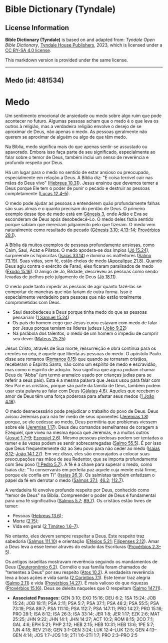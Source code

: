 # Bible Dictionary (Tyndale)

## License Information

**Bible Dictionary (Tyndale)** is based on and adapted from: _Tyndale Open Bible Dictionary_, [Tyndale House Publishers](https://tyndaleopenresources.com/), 2023, which is licensed under a [CC BY-SA 4.0 license](https://creativecommons.org/licenses/by-sa/4.0/legalcode.en).

This markdown version is provided under the same license.



--------------------------------

## Medo (id: 481534)

Medo
====

Um sentimento emocional de ansiedade ou medo sobre algo ruim que pode acontecer no futuro. Algumas pessoas acham que o medo é o que leva os outros à religião, mas a verdadeira religião envolve o desejo de se aproximar de Deus, não apenas o medo. As pessoas geralmente não querem se aproximar de alguém ou algo de que têm medo.

Na Bíblia, medo significa mais do que apenas sentir\-se assustado ou apavorado. Embora isso faça parte de seu significado, especialmente ao falar sobre o temor de Deus, também inclui um senso de reverência e profundo respeito por Deus.

Há um lugar para o medo no sentido de estar ansioso ou preocupado, especialmente em relação a Deus. A Bíblia diz: "É coisa terrível cair nas mãos do Deus vivo" ([Hebreus 10\.31](https://ref.ly/Heb10:31)). Jesus ensinou que devemos temer a Deus porque Ele tem o poder de punir o pecado e destruir as pessoas completamente ([Lucas 12\.4–5](https://ref.ly/Luke12:4-Luke12:5)).

O medo pode ajudar as pessoas a entenderem quão profundamente falhas são suas almas e o quanto precisam do perdão de Deus. O primeiro exemplo desse tipo de medo está em [Gênesis 3](https://ref.ly/Gen3:1-Gen3:24), onde Adão e Eva se esconderam de Deus após desobedecê\-Lo. O medo deles fazia sentido porque sabiam que mereciam julgamento pelo que fizeram. O medo vem naturalmente como resultado do pecado ([Gênesis 3\.10](https://ref.ly/Gen3:10); [4\.13–14](https://ref.ly/Gen4:13-Gen4:14); [Provérbios 28\.1](https://ref.ly/Prov28:1)).

A Bíblia dá muitos exemplos de pessoas profundamente ansiosas, como Caim, Saul, Acaz e Pilatos. O medo apodera\-se dos ímpios ([Jó 15\.24](https://ref.ly/Job15:24)), surpreende os hipócritas ([Isaías 33\.14](https://ref.ly/Isa33:14)) e domina os malfeitores ([Salmo 73\.19](https://ref.ly/Ps73:19)). Suas vidas, sem fé, estão cheias de medo ([Apocalipse 21\.8](https://ref.ly/Rev21:8)). Quando Deus agiu contra o exército de Faraó, eles ficaram paralisados de medo ([Êxodo 15\.16](https://ref.ly/Exod15:16)). O amigo de Jó, Bildade, descreveu as pessoas como sendo levadas de joelhos pelo julgamento de Deus ([Jó 18\.11](https://ref.ly/Job18:11)).

O medo pode tanto impedir as pessoas de agir quanto fazê\-las se comportar de maneiras que não fariam de outra forma. Isso é especialmente verdadeiro para pessoas que não estão totalmente comprometidas com Deus.

* Saul desobedeceu a Deus porque tinha medo do que as pessoas pensariam ([1 Samuel 15\.24](https://ref.ly/1Sam15:24))
* Os pais do homem cego que Jesus curou estavam com medo de falar por Jesus porque temiam os líderes judeus ([João 9\.22](https://ref.ly/John9:22))
* Na parábola dos talentos, o medo de um homem o impediu de cumprir seu dever ([Mateus 25\.25](https://ref.ly/Matt25:25))

Jesus Cristo, através de Sua morte, ressurreição e obra contínua para os crentes no céu, é aquele que liberta as pessoas do medo. O apóstolo Paulo disse aos romanos ([Romanos 8\.15](https://ref.ly/Rom8:15)) que quando se tornaram cristãos, receberam o Espírito Santo, não como um espírito de medo e escravidão, mas como o espírito de adoção. Isso significa que agora podiam chamar Deus de “Abba” (um termo aramaico usado por crianças judias para se referir a seus pais). Esta é a mesma palavra que Jesus usou para falar com Seu Pai e os cristãos, porque são parte da família de Deus, também podem usar esta palavra ao falar com Deus ([Gálatas 4\.6](https://ref.ly/Gal4:6)). Aqueles que recebem o amor de Deus têm uma força poderosa para afastar seus medos ([1 João 4\.18](https://ref.ly/1John4:18)).

O medo desnecessário pode prejudicar o trabalho do povo de Deus. Deus avisou Jeremias para não ter medo de seus oponentes ([Jeremias 1\.8](https://ref.ly/Jer1:8)) porque, se ele cedesse ao medo, Deus permitiria que problemas viessem sobre ele ([Jeremias 1\.17](https://ref.ly/Jer1:17)). Deus deu comandos semelhantes de coragem a Ezequiel, que viveu na mesma época que Jeremias, e a muitos outros ([Josué 1\.7–9](https://ref.ly/Josh1:7-Josh1:9); [Ezequiel 2\.6](https://ref.ly/Ezek2:6)). Mesmo pessoas piedosas podem ser tentadas a temer e às vezes podem se sentir sobrecarregadas ([Salmo 55\.5](https://ref.ly/Ps55:5)). É por isso que Deus frequentemente diz ao Seu povo para não ceder ao medo ([Isaías 8\.12](https://ref.ly/Isa8:12); [João 14\.1,27](https://ref.ly/John14:1)). Em vez disso, eles são encorajados a colocar suas preocupações nas mãos de seu Redentor, que se importa profundamente com Seu povo ([1 Pedro 5\.7](https://ref.ly/1Pet5:7)). A fé é a chave para superar o medo, como Isaías diz: “Tu conservarás em perfeita paz aquele cuja mente está firme, porque ele confia em Ti” ([Isaías 26\.3](https://ref.ly/Isa26:3)). Os salmistas também enfatizam o papel da fé em derrotar o medo ([Salmos 37\.1](https://ref.ly/Ps37:1); [46\.2](https://ref.ly/Ps46:2); [112\.7](https://ref.ly/Ps112:7)).

A verdadeira fé envolve profundo respeito por Deus, conhecido como "temor de Deus" na Bíblia. Compreender o poder de Deus é fundamental para uma fé significativa ([Salmos 5\.7](https://ref.ly/Ps5:7); [89\.7](https://ref.ly/Ps89:7)). Os cristãos estão livres de temer:

* Pessoas ([Hebreus 13\.6](https://ref.ly/Heb13:6));
* Morte ([2\.15](https://ref.ly/Heb2:15));
* Vida em geral ([2 Timóteo 1\.6–7](https://ref.ly/2Tim1:6-2Tim1:7)).

No entanto, eles devem sempre respeitar a Deus. Este respeito traz sabedoria ([Salmos 111\.10](https://ref.ly/Ps111:10)) e orientação ([Efésios 5\.21](https://ref.ly/Eph5:21); [Filipenses 2\.12](https://ref.ly/Phil2:12)). Amar a Deus leva a esse temor através do estudo das Escrituras ([Provérbios 2\.3–5](https://ref.ly/Prov2:3-Prov2:5)).

Os antigos israelitas mostravam reverência seguindo os mandamentos de Deus ([Deuteronômio 6\.2](https://ref.ly/Deut6:2)). Cornélio e sua família foram chamados de "tementes a Deus" por seu respeito ([Atos 10\.2](https://ref.ly/Acts10:2)). A verdadeira reverência leva a boas ações e vida santa ([2 Coríntios 7\.1](https://ref.ly/2Cor7:1)). Este temor traz alegria ([Salmo 2\.11](https://ref.ly/Ps2:11)) e vida ([Provérbios 14\.27](https://ref.ly/Prov14:27)). É mais valioso do que riquezas ([Provérbios 15\.16](https://ref.ly/Prov15:16)). Deus se deleita naqueles que O respeitam ([Salmo 147\.11](https://ref.ly/Ps147:11)).

* **Associated Passages:** GEN 3:10; EXO 15:16; DEU 6:2; 1SA 15:24; JOB 15:24; JOB 18:11; PSA 2:11; PSA 5:7; PSA 37:1; PSA 46:2; PSA 55:5; PSA 73:19; PSA 89:7; PSA 111:10; PSA 112:7; PSA 147:11; PRO 14:27; PRO 15:16; PRO 28:1; ISA 8:12; ISA 26:3; ISA 33:14; JER 1:8; JER 1:17; EZK 2:6; MAT 25:25; JHN 9:22; JHN 14:1; JHN 14:27; ACT 10:2; ROM 8:15; 2CO 7:1; GAL 4:6; EPH 5:21; PHP 2:12; HEB 2:15; HEB 10:31; HEB 13:6; 1PE 5:7; 1JN 4:18; REV 21:8; GEN 3:1–GEN 3:24; LUK 12:4–LUK 12:5; GEN 4:13–GEN 4:14; JOS 1:7–JOS 1:9; 2TI 1:6–2TI 1:7; PRO 2:3–PRO 2:5

